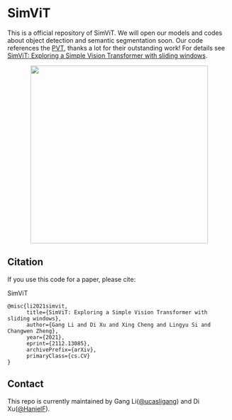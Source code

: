 # SimViT
This is a official repository of SimViT.
We will open our models and codes about object detection and semantic segmentation soon.
Our code references the [PVT](https://github.com/whai362/PVT), thanks a lot for their outstanding work!
For details see [SimViT: Exploring a Simple Vision Transformer with sliding windows](https://arxiv.org/pdf/2112.13085.pdf). 
<div align="center">
  <img width="400", src="https://user-images.githubusercontent.com/46208141/159926395-496a4b1e-489a-48d4-9fc1-9c8a038a23ed.png">
</div>

## Citation
If you use this code for a paper, please cite:

SimViT
```
@misc{li2021simvit,
      title={SimViT: Exploring a Simple Vision Transformer with sliding windows}, 
      author={Gang Li and Di Xu and Xing Cheng and Lingyu Si and Changwen Zheng},
      year={2021},
      eprint={2112.13085},
      archivePrefix={arXiv},
      primaryClass={cs.CV}
}
```

## Contact

This repo is currently maintained by Gang Li([@ucasligang](https://github.com/ucasligang)) and Di Xu([@HanielF](https://github.com/HanielF)).
